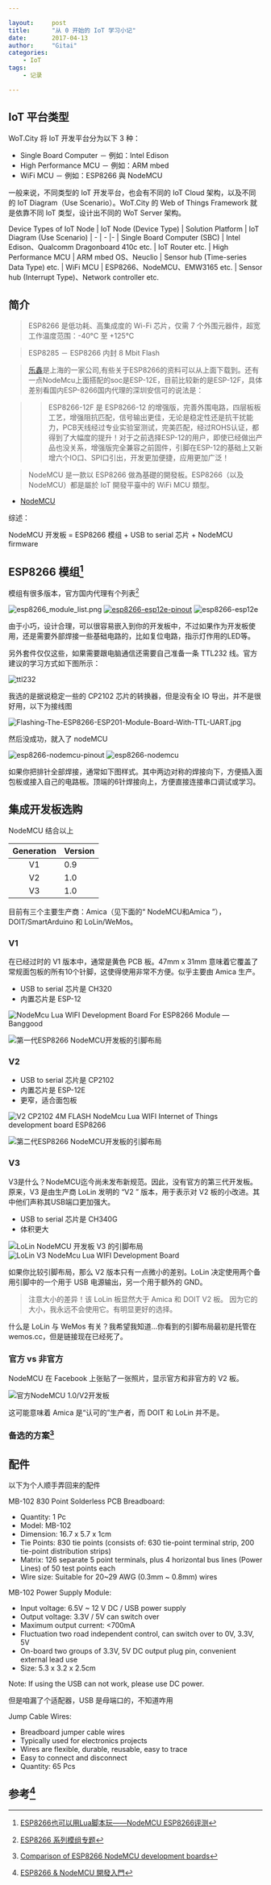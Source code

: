 ```yaml
---

layout:     post
title:      "从 0 开始的 IoT 学习小记"
date:       2017-04-13
author:     "Gitai"
categories:
    - IoT
tags:
    - 记录

---
```


## IoT 平台类型

WoT.City 将 IoT 开发平台分为以下 3 种：

* Single Board Computer － 例如：Intel Edison
* High Performance MCU － 例如：ARM mbed
* WiFi MCU － 例如：ESP8266 與 NodeMCU

一般来说，不同类型的 IoT 开发平台，也会有不同的 IoT Cloud 架构，以及不同的 IoT Diagram（Use Scenario）。WoT.City 的 Web of Things Framework 就是依靠不同 IoT 类型，设计出不同的 WoT Server 架构。

Device Types of IoT Node
| IoT Node (Device Type)	| Solution Platform	| IoT Diagram (Use Scenario)
| - | - |-
| Single Board Computer (SBC) | Intel Edison、Qualcomm Dragonboard 410c etc. | IoT Router etc.
| High Performance MCU | ARM mbed OS、Neuclio | Sensor hub (Time-series Data Type) etc.
| WiFi MCU | ESP8266、NodeMCU、EMW3165 etc.	| Sensor hub (Interrupt Type)、Network controller etc.

<!--more-->

## 简介

> ESP8266 是低功耗、高集成度的 Wi-Fi 芯片，仅需 7 个外围元器件，超宽工作温度范围：-40°C 至 +125°C

> ESP8285 － ESP8266 内封 8 Mbit Flash

> [乐鑫](http://espressif.com/zh-hans)是上海的一家公司,有些关于ESP8266的资料可以从上面下载到。还有一点NodeMcu上面搭配的soc是ESP-12E，目前比较新的是ESP-12F，具体差别看国内ESP-8266国内代理的深圳安信可的说法是：

>> ESP8266-12F 是 ESP8266-12 的增强版，完善外围电路，四层板板工艺，增强阻抗匹配，信号输出更佳，无论是稳定性还是抗干扰能力，PCB天线经过专业实验室测试，完美匹配，经过ROHS认证，都得到了大幅度的提升！对于之前选择ESP-12的用户，即使已经做出产品也没关系，增强版完全兼容之前固件，引脚在ESP-12的基础上又新增六个IO口、SPI口引出，开发更加便捷，应用更加广泛！

> NodeMCU 是一款以 ESP8266 做為基礎的開發板。ESP8266（以及 NodeMCU）都是屬於 IoT 開發平臺中的 WiFi MCU 類型。 
- [NodeMCU](https://zh.wikipedia.org/wiki/NodeMCU)


综述：

NodeMCU 开发板 = ESP8266 模组 + USB to serial 芯片 + NodeMCU firmware

## ESP8266 模组[^ESP8266_mod]

模组有很多版本，官方国内代理有个列表[^ESP8266]

![esp8266_module_list.png](https://ooo.0o0.ooo/2017/05/15/5919b298c877d.png)
[![esp8266-esp12e-pinout][1]][2]
![esp8266-esp12e][3]

由于小巧，设计合理，可以很容易嵌入到你的开发板中，不过如果作为开发板使用，还是需要外部焊接一些基础电路的，比如复位电路，指示灯作用的LED等。

另外套件仅仅这些，如果需要跟电脑通信还需要自己准备一条 TTL232 线。官方建议的学习方式如下图所示：

![ttl232][7]

我选的是据说稳定一些的 CP2102 芯片的转换器，但是没有全 IO 导出，并不是很好用，以下为接线图

![Flashing-The-ESP8266-ESP201-Module-Board-With-TTL-UART.jpg](https://ooo.0o0.ooo/2017/05/15/5919b297cceff.jpg)

然后没成功，就入了 nodeMCU

![esp8266-nodemcu-pinout][4]
![esp8266-nodemcu][5]

如果你把排针全部焊接，通常如下图样式。其中两边对称的焊接向下，方便插入面包板或接入自己的电路板。顶端的6针焊接向上，方便直接连接串口调试或学习。

## 集成开发板选购

NodeMCU 结合以上 

| Generation | Version
|    :-:     |  :-
|     V1     |  0.9  
|     V2     |  1.0
|     V3     |  1.0

目前有三个主要生产商：Amica（见下面的“ NodeMCU和Amica ”），DOIT/SmartArduino 和 LoLin/WeMos。

### V1

在已经过时的 V1 版本中，通常是黄色 PCB 板。47mm x 31mm 意味着它覆盖了常规面包板的所有10个针脚，这使得使用非常不方便。似乎主要由 Amica 生产。

* USB to serial 芯片是 CH320
* 内置芯片是 ESP-12

![NodeMcu Lua WIFI Development Board For ESP8266 Module — Banggood][8]

![第一代ESP8266 NodeMCU开发板的引脚布局][9]

### V2

* USB to serial 芯片是 CP2102
* 内置芯片是 ESP-12E
* 更窄，适合面包板

![V2 CP2102 4M FLASH NodeMcu Lua WIFI Internet of Things development board ESP8266][10]

![第二代ESP8266 NodeMCU开发板的引脚布局][11]

### V3

V3是什么？NodeMCU迄今尚未发布新规范。因此，没有官方的第三代开发板。原来，V3 是由生产商 LoLin 发明的 “V2 ” 版本，用于表示对 V2 板的小改进。其中他们声称其USB端口更加强大。

* USB to serial 芯片是 CH340G
* 体积更大

![LoLin NodeMCU 开发板 V3 的引脚布局][12]
![LoLin V3 NodeMcu Lua WIFI Development Board][13]

如果你比较引脚布局，那么 V2 版本只有一点微小的差别。LoLin 决定使用两个备用引脚中的一个用于 USB 电源输出，另一个用于额外的 GND。

> 注意大小的差异！该 LoLin 板显然大于 Amica 和 DOIT  V2 板。
因为它的大小，我永远不会使用它。有明显更好的选择。

什么是 LoLin 与 WeMos 有关？我希望我知道...你看到的引脚布局最初是托管在wemos.cc，但是链接现在已经死了。

### 官方 vs 非官方

NodeMCU 在 Facebook 上张贴了一张照片，显示官方和非官方的 V2 板。

![官方NodeMCU 1.0/V2开发板][14]

这可能意味着 Amica 是“认可的”生产者，而 DOIT 和 LoLin 并不是。

### 备选的方案[^comparison-of-esp8266-nodemcu-development-boards]
  
## 配件

以下为个人顺手弄回来的配件

MB-102 830 Point Solderless PCB Breadboard:

* Quantity: 1 Pc
* Model: MB-102
* Dimension: 16.7 x 5.7 x 1cm
* Tie Points: 830 tie points (consists of: 630 tie-point terminal strip, 200 tie-point distribution strips)
* Matrix: 126 separate 5 point terminals, plus 4 horizontal bus lines (Power Lines) of 50 test points each
* Wire size: Suitable for 20~29 AWG (0.3mm ~ 0.8mm) wires

MB-102 Power Supply Module:

* Input voltage: 6.5V ~ 12 V DC / USB power supply
* Output voltage: 3.3V / 5V can switch over
* Maximum output current: <700mA
* Fluctuation two road independent control, can switch over to 0V, 3.3V, 5V
* On-board two groups of 3.3V, 5V DC output plug pin, convenient external lead use
* Size: 5.3 x 3.2 x 2.5cm

Note: If using the USB can not work, please use DC power.

但是咱漏了个适配器，USB 是母端口的，不知道咋用

Jump Cable Wires:

* Breadboard jumper cable wires
* Typically used for electronics projects
* Wires are flexible, durable, reusable, easy to trace
* Easy to connect and disconnect
* Quantity: 65 Pcs

## 参考[^esp8266-nodemcu-iot-starter]

[^ESP8266]: [ESP8266 系列模组专题](http://wiki.ai-thinker.com/esp8266)

[^ESP8266_mod]: [ESP8266也可以用Lua脚本玩——NodeMCU ESP8266评测](http://www.21ic.com/eva/Expansion/201608/683416.htm)

[^comparison-of-esp8266-nodemcu-development-boards]: [Comparison of ESP8266 NodeMCU development boards](https://frightanic.com/iot/comparison-of-esp8266-nodemcu-development-boards/)

[^esp8266-nodemcu-iot-starter]: [ESP8266 & NodeMCU 開發入門](https://wotcity.com/blog/2015/08/31/esp8266-nodemcu-iot-starter-part-1/)


  [1]: https://ooo.0o0.ooo/2017/05/15/5919b29810464.png
  [2]: http://www.kloppenborg.net/blog/microcontrollers/2016/08/02/getting-started-with-the-esp8266
  [3]: https://ooo.0o0.ooo/2017/05/15/5919b3694804a.jpg
  [4]: https://ooo.0o0.ooo/2017/05/15/5919b29836076.png
  [5]: https://ooo.0o0.ooo/2017/05/15/5919b3e46cd2b.jpg
  [6]: https://ooo.0o0.ooo/2017/05/15/5919b29836076.png
  [7]: https://ooo.0o0.ooo/2017/05/15/5919b4af650ec.jpg
  [8]: https://ooo.0o0.ooo/2017/05/15/5919b5bba8580.jpg
  [9]: https://ooo.0o0.ooo/2017/05/15/5919b60c12935.png
  [10]: https://ooo.0o0.ooo/2017/05/15/5919b628b0fe8.jpg
  [11]: https://ooo.0o0.ooo/2017/05/15/5919b6570c8aa.png
  [12]: https://ooo.0o0.ooo/2017/05/15/5919b66ea74cc.jpg
  [13]: https://ooo.0o0.ooo/2017/05/15/5919b6894c12b.jpg
  [14]: https://ooo.0o0.ooo/2017/05/15/5919b6b09d6f2.jpg